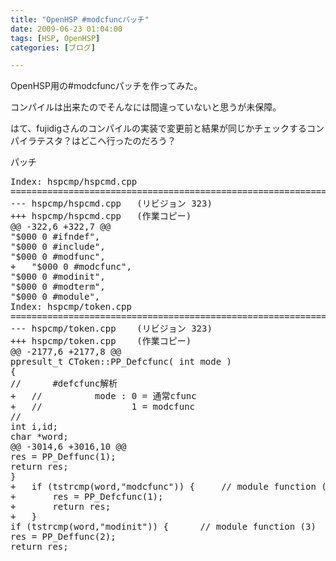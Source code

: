 ```yaml
---
title: "OpenHSP #modcfuncパッチ"
date: 2009-06-23 01:04:00
tags: [HSP, OpenHSP]
categories: [ブログ]

---
```


OpenHSP用の#modcfuncパッチを作ってみた。

コンパイルは出来たのでそんなには間違っていないと思うが未保障。

はて、fujidigさんのコンパイルの実装で変更前と結果が同じかチェックするコンパイラテスタ？はどこへ行ったのだろう？

パッチ

<pre>Index: hspcmp/hspcmd.cpp
===================================================================
--- hspcmp/hspcmd.cpp	(リビジョン 323)
+++ hspcmp/hspcmd.cpp	(作業コピー)
@@ -322,6 +322,7 @@
"$000 0 #ifndef",
"$000 0 #include",
"$000 0 #modfunc",
+	"$000 0 #modcfunc",
"$000 0 #modinit",
"$000 0 #modterm",
"$000 0 #module",
Index: hspcmp/token.cpp
===================================================================
--- hspcmp/token.cpp	(リビジョン 323)
+++ hspcmp/token.cpp	(作業コピー)
@@ -2177,6 +2177,8 @@
ppresult_t CToken::PP_Defcfunc( int mode )
{
//		#defcfunc解析
+	//			mode : 0 = 通常cfunc
+	//			       1 = modcfunc
//
int i,id;
char *word;
@@ -3014,6 +3016,10 @@
res = PP_Deffunc(1);
return res;
}
+	if (tstrcmp(word,"modcfunc")) {		// module function (2)
+		res = PP_Defcfunc(1);
+		return res;
+	}
if (tstrcmp(word,"modinit")) {		// module function (3)
res = PP_Deffunc(2);
return res;
</pre>
